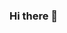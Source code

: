 ### Hi there 👋

<!--
**diptesshjaiin/diptesshjaiin** is a ✨ _special_ ✨ repository because its `README.md` (this file) appears on your GitHub profile.

Here are some ideas to get you started:

- 🔭 I’m currently working on building a Decentralized Exchange (DEX). 
- 🌱 I’m currently learning about EVM and gas optimisation. 
- 👯 I’m looking to collaborate on Hackathons with passionate builders. 
- 🤔 I’m looking for help with Web3 Security because Security is a huge factor in Web3 as a lot of real money is involved. 
